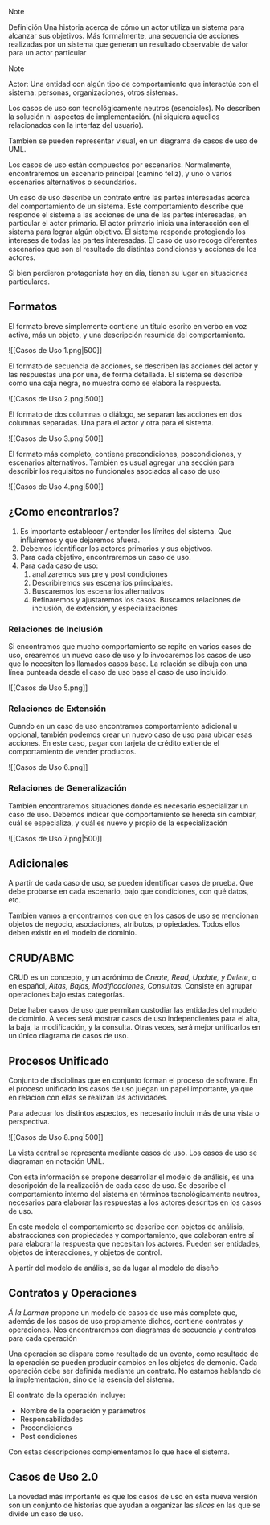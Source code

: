 > [!note]
> Definición Una historia acerca de cómo un actor utiliza un sistema para alcanzar sus objetivos. Más formalmente, una secuencia de acciones realizadas por un sistema que generan un resultado observable de valor para un actor particular

> [!note]
> Actor: Una entidad con algún tipo de comportamiento que interactúa con el sistema: personas, organizaciones, otros sistemas.

Los casos de uso son tecnológicamente neutros (esenciales). No describen la solución ni aspectos de implementación. (ni siquiera aquellos relacionados con la interfaz del usuario).

También se pueden representar visual, en un diagrama de casos de uso de UML.

Los casos de uso están compuestos por escenarios. Normalmente, encontraremos un escenario principal (camino feliz), y uno o varios escenarios alternativos o secundarios.

Un caso de uso describe un contrato entre las partes interesadas acerca del comportamiento de un sistema. Este comportamiento describe que responde el sistema a las acciones de una de las partes interesadas, en particular el actor primario. El actor primario inicia una interacción con el sistema para lograr algún objetivo. El sistema responde protegiendo los intereses de todas las partes interesadas. El caso de uso recoge diferentes escenarios que son el resultado de distintas condiciones y acciones de los actores.

Si bien perdieron protagonista hoy en día, tienen su lugar en situaciones particulares.

## Formatos

El formato breve simplemente contiene un título escrito en verbo en voz activa, más un objeto, y una descripción resumida del comportamiento.

![[Casos de Uso 1.png|500]]

El formato de secuencia de acciones, se describen las acciones del actor y las respuestas una por una, de forma detallada. El sistema se describe como una caja negra, no muestra como se elabora la respuesta.

![[Casos de Uso 2.png|500]]

El formato de dos columnas o diálogo, se separan las acciones en dos columnas separadas. Una para el actor y otra para el sistema.

![[Casos de Uso 3.png|500]]

El formato más completo, contiene precondiciones, poscondiciones, y escenarios alternativos. También es usual agregar una sección para describir los requisitos no funcionales asociados al caso de uso

![[Casos de Uso 4.png|500]]

## ¿Como encontrarlos?

1. Es importante establecer / entender los límites del sistema. Que influiremos y que dejaremos afuera.
2. Debemos identificar los actores primarios y sus objetivos.
3. Para cada objetivo, encontraremos un caso de uso.
4. Para cada caso de uso:
	1. analizaremos sus pre y post condiciones
	2. Describiremos sus escenarios principales.
	3. Buscaremos los escenarios alternativos
	4. Refinaremos y ajustaremos los casos. Buscamos relaciones de inclusión, de extensión, y especializaciones

### Relaciones de Inclusión

Si encontramos que mucho comportamiento se repite en varios casos de uso, crearemos un nuevo caso de uso y lo invocaremos los casos de uso que lo necesiten los llamados casos base. La relación se dibuja con una línea punteada desde el caso de uso base al caso de uso incluido.

![[Casos de Uso 5.png]]

### Relaciones de Extensión

Cuando en un caso de uso encontramos comportamiento adicional u opcional, también podemos crear un nuevo caso de uso para ubicar esas acciones. En este caso, pagar con tarjeta de crédito extiende el comportamiento de vender productos.

![[Casos de Uso 6.png]]

### Relaciones de Generalización

También encontraremos situaciones donde es necesario especializar un caso de uso. Debemos indicar que comportamiento se hereda sin cambiar, cuál se especializa, y cuál es nuevo y propio de la especialización

![[Casos de Uso 7.png|500]]

## Adicionales

A partir de cada caso de uso, se pueden identificar casos de prueba. Que debe probarse en cada escenario, bajo que condiciones, con qué datos, etc.

También vamos a encontrarnos con que en los casos de uso se mencionan objetos de negocio, asociaciones, atributos, propiedades. Todos ellos deben existir en el modelo de dominio.

## CRUD/ABMC

CRUD es un concepto, y un acrónimo de *Create, Read, Update, y Delete*, o en español, *Altas, Bajas, Modificaciones, Consultas.* Consiste en agrupar operaciones bajo estas categorías.

Debe haber casos de uso que permitan custodiar las entidades del modelo de dominio. A veces será mostrar casos de uso independientes para el alta, la baja, la modificación, y la consulta. Otras veces, será mejor unificarlos en un único diagrama de casos de uso.

## Procesos Unificado

Conjunto de disciplinas que en conjunto forman el proceso de software. En el proceso unificado los casos de uso juegan un papel importante, ya que en relación con ellas se realizan las actividades.

Para adecuar los distintos aspectos, es necesario incluir más de una vista o perspectiva.

![[Casos de Uso 8.png|500]]

La vista central se representa mediante casos de uso. Los casos de uso se diagraman en notación UML.

Con esta información se propone desarrollar el modelo de análisis, es una descripción de la realización de cada caso de uso. Se describe el comportamiento interno del sistema en términos tecnológicamente neutros, necesarios para elaborar las respuestas a los actores descritos en los casos de uso.

En este modelo el comportamiento se describe con objetos de análisis, abstracciones con propiedades y comportamiento, que colaboran entre sí para elaborar la respuesta que necesitan los actores. Pueden ser entidades, objetos de interacciones, y objetos de control.

A partir del modelo de análisis, se da lugar al modelo de diseño

## Contratos y Operaciones

*Á la Larman* propone un modelo de casos de uso más completo que, además de los casos de uso propiamente dichos, contiene contratos y operaciones. Nos encontraremos con diagramas de secuencia y contratos para cada operación

Una operación se dispara como resultado de un evento, como resultado de la operación se pueden producir cambios en los objetos de demonio. Cada operación debe ser definida mediante un contrato. No estamos hablando de la implementación, sino de la esencia del sistema.

El contrato de la operación incluye:

- Nombre de la operación y parámetros
- Responsabilidades
- Precondiciones
- Post condiciones

Con estas descripciones complementamos lo que hace el sistema.

## Casos de Uso 2.0

La novedad más importante es que los casos de uso en esta nueva versión son un conjunto de historias que ayudan a organizar las *slices* en las que se divide un caso de uso.
